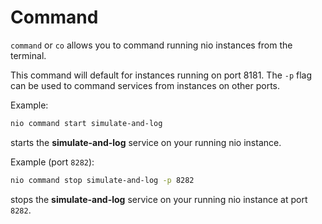 # Command

`command` or `co` allows you to command running nio instances from the terminal.

This command will default for instances running on port 8181. The `-p` flag can be used to command services from instances on other ports.

Example:
```bash
nio command start simulate-and-log
```  
starts the **simulate-and-log** service on your running nio instance.

Example (port `8282`):
```bash
nio command stop simulate-and-log -p 8282
```
stops the **simulate-and-log** service on your running nio instance at port `8282`.
